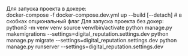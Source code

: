Для запуска проекта в докере: <br>
  docker-compose -f docker-compose.dev.yml up --build [--detach]  # в скобках опциональный флаг
Для запуска проекта без докер: <br>
  python3 -m venv venv
  source venv/bin/activate
  python manage.py makemigrations --settings=digital_reputation.settings.dev
  python manage.py migrate --settings=digital_reputation.settings.dev
  python manage.py runserver --settings=digital_reputation.settings.dev
